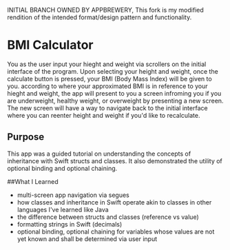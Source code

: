 INITIAL BRANCH OWNED BY APPBREWERY, This fork is my modified rendition of the intended format/design pattern and functionality.

#  BMI Calculator
You as the user input your hieght and weight via scrollers on the initial interface of the program. Upon selecting your height and weight, once the calculate button is pressed, your BMI (Body Mass Index) will be given to you. according to where your approximated BMI is in reference to your hieght and weight, the app will present to you a screen infroming you if you are underweight, healthy weight, or overweight by presenting a new screen. The new screen will have a way to navigate back to the initial interface where you can reenter height and weight if you'd like to recalculate.

## Purpose
This app was a guided tutorial on understanding the concepts of inheritance with Swift structs and classes. It also demonstrated the utility of optional binding and optional chaining.

##What I Learned
- multi-screen app navigation via segues
- how classes and inheritance in Swift operate akin to classes in other languages I've learned like Java
- the difference between structs and classes (reference vs value)
- formatting strings in Swift (decimals)
- optional binding, optional chaining for variables whose values are not yet known and shall be determined via user input
